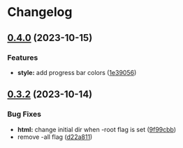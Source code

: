# Changelog

## [0.4.0](https://github.com/cancue/covreport/compare/v0.3.2...v0.4.0) (2023-10-15)


### Features

* **style:** add progress bar colors ([1e39056](https://github.com/cancue/covreport/commit/1e39056eb9bebd5a6b6341b263039099befc4a2b))

## [0.3.2](https://github.com/cancue/covreport/compare/v0.3.1...v0.3.2) (2023-10-14)


### Bug Fixes

* **html:** change initial dir when -root flag is set ([9f99cbb](https://github.com/cancue/covreport/commit/9f99cbb74fe6b96fceacae884b2ac96fa391dbf8))
* remove -all flag ([d22a811](https://github.com/cancue/covreport/commit/d22a811ccdbb29bc4bbda5ae6e2b658892297bb7))
